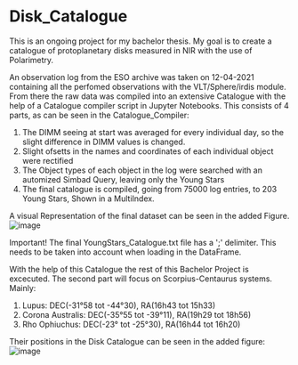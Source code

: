 # Disk_Catalogue
This is an ongoing project for my bachelor thesis. My goal is to create a catalogue of protoplanetary disks measured in NIR with the use of Polarimetry. 

An observation log from the ESO archive was taken on 12-04-2021 containing all the perfomed observations with the VLT/Sphere/irdis module. From there the raw data was compiled into an extensive Catalogue with the help of a Catalogue compiler script in Jupyter Notebooks. This consists of 4 parts, as can be seen in the Catalogue_Compiler:

1. The DIMM seeing at start was averaged for every individual day, so the slight difference in DIMM values is changed.
2. Slight ofsetts in the names and coordinates of each individual object were rectified
3. The Object types of each object in the log were searched with an automized Simbad Query, leaving only the Young Stars
4. The final catalogue is compiled, going from 75000 log entries, to 203 Young Stars, Shown in a MultiIndex.

A visual Representation of the final dataset can be seen in the added Figure.
![image](https://user-images.githubusercontent.com/77166586/118407278-61ee2c00-b680-11eb-8afa-141dcf830326.png)

Important!
The final YoungStars_Catalogue.txt file has a ';' delimiter. This needs to be taken into account when loading in the DataFrame.

With the help of this Catalogue the rest of this Bachelor Project is excecuted. The second part will focus on Scorpius-Centaurus systems. Mainly:
1. Lupus: DEC(-31°58 tot -44°30), RA(16h43 tot 15h33)
2. Corona Australis: DEC(-35°55 tot -39°11), RA(19h29 tot 18h56)
3. Rho Ophiuchus: DEC(-23° tot -25°30), RA(16h44 tot 16h20)

Their positions in the Disk Catalogue can be seen in the added figure:
![image](https://user-images.githubusercontent.com/77166586/118417830-2ff7bc80-b6b6-11eb-8570-96ae6fd623d1.png)
